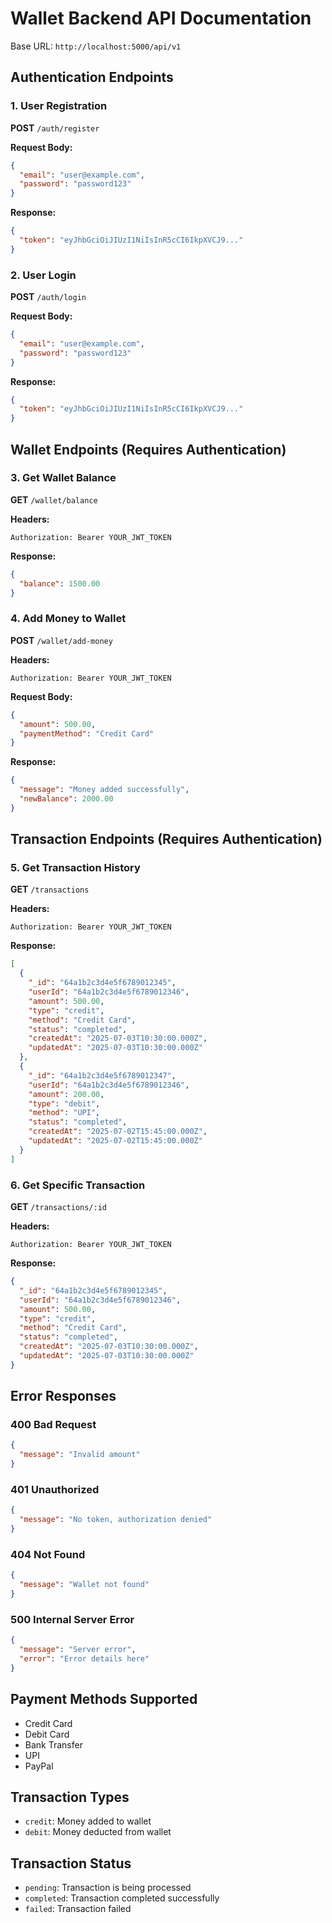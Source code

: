 # Wallet Backend API Documentation

Base URL: `http://localhost:5000/api/v1`

## Authentication Endpoints

### 1. User Registration
**POST** `/auth/register`

**Request Body:**
```json
{
  "email": "user@example.com",
  "password": "password123"
}
```

**Response:**
```json
{
  "token": "eyJhbGciOiJIUzI1NiIsInR5cCI6IkpXVCJ9..."
}
```

### 2. User Login
**POST** `/auth/login`

**Request Body:**
```json
{
  "email": "user@example.com",
  "password": "password123"
}
```

**Response:**
```json
{
  "token": "eyJhbGciOiJIUzI1NiIsInR5cCI6IkpXVCJ9..."
}
```

## Wallet Endpoints (Requires Authentication)

### 3. Get Wallet Balance
**GET** `/wallet/balance`

**Headers:**
```
Authorization: Bearer YOUR_JWT_TOKEN
```

**Response:**
```json
{
  "balance": 1500.00
}
```

### 4. Add Money to Wallet
**POST** `/wallet/add-money`

**Headers:**
```
Authorization: Bearer YOUR_JWT_TOKEN
```

**Request Body:**
```json
{
  "amount": 500.00,
  "paymentMethod": "Credit Card"
}
```

**Response:**
```json
{
  "message": "Money added successfully",
  "newBalance": 2000.00
}
```

## Transaction Endpoints (Requires Authentication)

### 5. Get Transaction History
**GET** `/transactions`

**Headers:**
```
Authorization: Bearer YOUR_JWT_TOKEN
```

**Response:**
```json
[
  {
    "_id": "64a1b2c3d4e5f6789012345",
    "userId": "64a1b2c3d4e5f6789012346",
    "amount": 500.00,
    "type": "credit",
    "method": "Credit Card",
    "status": "completed",
    "createdAt": "2025-07-03T10:30:00.000Z",
    "updatedAt": "2025-07-03T10:30:00.000Z"
  },
  {
    "_id": "64a1b2c3d4e5f6789012347",
    "userId": "64a1b2c3d4e5f6789012346",
    "amount": 200.00,
    "type": "debit",
    "method": "UPI",
    "status": "completed",
    "createdAt": "2025-07-02T15:45:00.000Z",
    "updatedAt": "2025-07-02T15:45:00.000Z"
  }
]
```

### 6. Get Specific Transaction
**GET** `/transactions/:id`

**Headers:**
```
Authorization: Bearer YOUR_JWT_TOKEN
```

**Response:**
```json
{
  "_id": "64a1b2c3d4e5f6789012345",
  "userId": "64a1b2c3d4e5f6789012346",
  "amount": 500.00,
  "type": "credit",
  "method": "Credit Card",
  "status": "completed",
  "createdAt": "2025-07-03T10:30:00.000Z",
  "updatedAt": "2025-07-03T10:30:00.000Z"
}
```

## Error Responses

### 400 Bad Request
```json
{
  "message": "Invalid amount"
}
```

### 401 Unauthorized
```json
{
  "message": "No token, authorization denied"
}
```

### 404 Not Found
```json
{
  "message": "Wallet not found"
}
```

### 500 Internal Server Error
```json
{
  "message": "Server error",
  "error": "Error details here"
}
```

## Payment Methods Supported
- Credit Card
- Debit Card
- Bank Transfer
- UPI
- PayPal

## Transaction Types
- `credit`: Money added to wallet
- `debit`: Money deducted from wallet

## Transaction Status
- `pending`: Transaction is being processed
- `completed`: Transaction completed successfully
- `failed`: Transaction failed